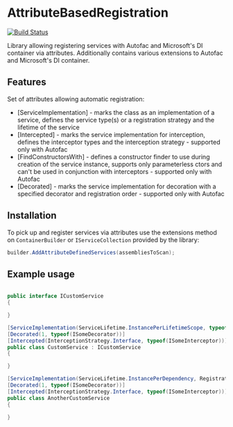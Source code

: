 # AttributeBasedRegistration

[![Build Status](https://github.com/MikyM/AttributeBasedRegistration/actions/workflows/release.yml/badge.svg)](https://github.com/MikyM/AttributeBasedRegistration/actions)

Library allowing registering services with Autofac and Microsoft's DI container via attributes. Additionally contains various extensions to Autofac and Microsoft's DI container.

## Features

Set of attributes allowing automatic registration:

- [ServiceImplementation] - marks the class as an implementation of a service, defines the service type(s) or a registration strategy and the lifetime of the service
- [Intercepted] - marks the service implementation for interception, defines the interceptor types and the interception strategy - supported only with Autofac
- [FindConstructorsWith] - defines a constructor finder to use during creation of the service instance, supports only parameterless ctors and can't be used in conjunction with interceptors - supported only with Autofac
- [Decorated] - marks the service implementation for decoration with a specified decorator and registration order - supported only with Autofac

## Installation

To pick up and register services via attributes use the extensions method on `ContainerBuilder` or `IServiceCollection` provided by the library:

```csharp
builder.AddAttributeDefinedServices(assembliesToScan);
```

## Example usage

```csharp

public interface ICustomService
{

}

[ServiceImplementation(ServiceLifetime.InstancePerLifetimeScope, typeof(ICustomService))]
[Decorated(1, typeof(ISomeDecorator))]
[Intercepted(InterceptionStrategy.Interface, typeof(ISomeInterceptor))]
public class CustomService : ICustomService
{

}

[ServiceImplementation(ServiceLifetime.InstancePerDependency, RegistrationStrategy.AsSelf)]
[Decorated(1, typeof(ISomeDecorator))]
[Intercepted(InterceptionStrategy.Interface, typeof(ISomeInterceptor))]
public class AnotherCustomService
{

}

```
